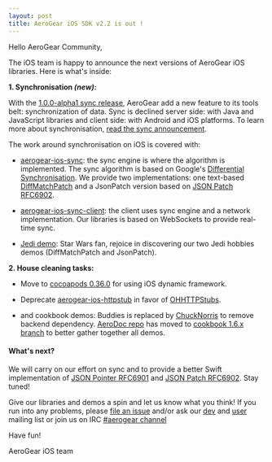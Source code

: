 ```yaml
---
layout: post
title: AeroGear iOS SDK v2.2 is out !
---
```


Hello AeroGear Community,

The iOS team is happy to announce the next versions of AeroGear iOS libraries. Here is what's inside:

**1. Synchronisation *(new)*:**

With the [1.0.0-alpha1 sync release](/sync), AeroGear add a new feature to its tools belt: synchronization of data. Sync is declined server side: with Java and JavaScript libraries and client side: with Android and iOS platforms. To learn more about synchronisation, [read the sync announcement](/news/2015/02/17/aerogear-sync/index.html).

The work around synchronisation on iOS is covered with:

- [aerogear-ios-sync](https://github.com/aerogear/aerogear-ios-sync): the sync engine is where the algorithm is implemented. The sync algorithm is based on Google's [Differential Synchronisation](http://research.google.com/pubs/pub35605.html). We provide two implementations: one text-based [DiffMatchPatch](https://github.com/aerogear/aerogear-diffmatchpatch-ios) and a JsonPatch version based on [JSON Patch RFC6902](https://tools.ietf.org/html/rfc6902). 

- [aerogear-ios-sync-client](https://github.com/aerogear/aerogear-ios-sync-client): the client uses sync engine and a network implementation. Our libraries is based on WebSockets to provide real-time sync.

- [Jedi demo](https://github.com/aerogear/aerogear-ios-cookbook/tree/master/Jedi): Star Wars fan, rejoice in discovering our two Jedi hobbies demos (DiffMatchPatch and JsonPatch).
      
**2. House cleaning tasks:**

- Move to [cocoapods 0.36.0](http://blog.cocoapods.org/CocoaPods-0.36/) for using iOS dynamic framework.

- Deprecate [aerogear-ios-httpstub](https://github.com/aerogear/aerogear-ios-httpstub) in favor of [OHHTTPStubs](https://github.com/AliSoftware/OHHTTPStubs).

- and cookbook demos: Buddies is replaced by [ChuckNorris](https://github.com/aerogear/aerogear-ios-cookbook/tree/master/ChuckNorrisJokes) to remove backend dependency. [AeroDoc repo](https://github.com/aerogear/aerogear-aerodoc-ios) has moved to [cookbook 1.6.x branch](https://github.com/aerogear/aerogear-ios-cookbook/tree/1.6.x) to better gather together all demos.

#### What's next?
We will carry on our effort on sync and to provide a better Swift implementation of [JSON Pointer RFC6901](https://tools.ietf.org/html/rfc6901) and [JSON Patch RFC6902](https://tools.ietf.org/html/rfc6902). Stay tuned!

Give our libraries and demos a spin and let us know what you think!  If you run into any problems, please [file an issue](http://issues.jboss.org/browse/AGIOS)  and/or ask our [dev](https://lists.jboss.org/mailman/listinfo/aerogear-dev) and [user](https://lists.jboss.org/mailman/listinfo/aerogear-users) mailing list or join us on IRC  [#aerogear channel](irc://irc.freenode.net/aerogear)

Have fun!

AeroGear iOS team